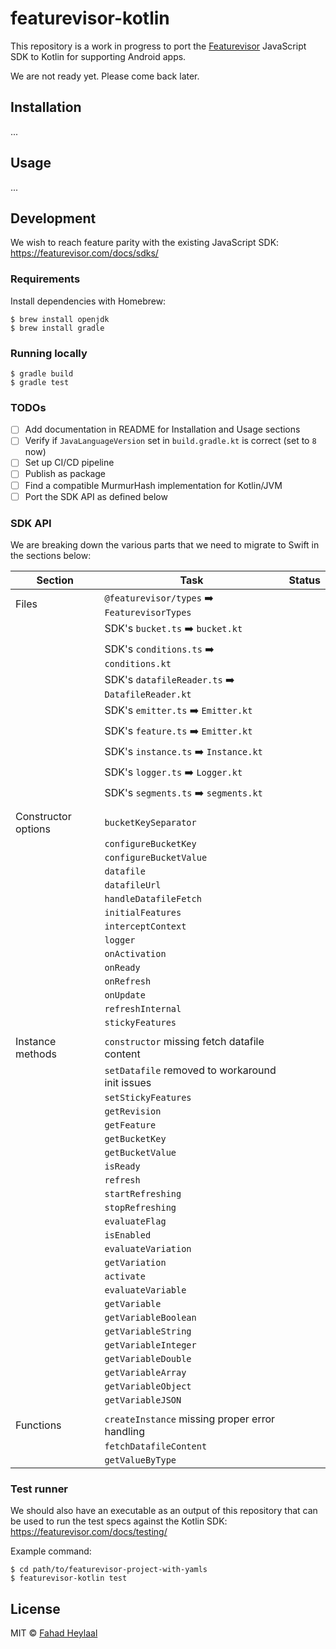 # featurevisor-kotlin

This repository is a work in progress to port the [Featurevisor](https://featurevisor.com) JavaScript SDK to Kotlin for supporting Android apps.

We are not ready yet. Please come back later.

## Installation

...

## Usage

...

## Development

We wish to reach feature parity with the existing JavaScript SDK: https://featurevisor.com/docs/sdks/

### Requirements

Install dependencies with Homebrew:

```
$ brew install openjdk
$ brew install gradle
```

### Running locally

```
$ gradle build
$ gradle test
```

### TODOs

- [ ] Add documentation in README for Installation and Usage sections
- [ ] Verify if `JavaLanguageVersion` set in `build.gradle.kt` is correct (set to `8` now)
- [ ] Set up CI/CD pipeline
- [ ] Publish as package
- [ ] Find a compatible MurmurHash implementation for Kotlin/JVM
- [ ] Port the SDK API as defined below

### SDK API

We are breaking down the various parts that we need to migrate to Swift in the sections below:

| Section             | Task                                             | Status |
|---------------------|--------------------------------------------------|--------|
| Files               | `@featurevisor/types` ➡️ `FeaturevisorTypes`     |        |
|                     | SDK's `bucket.ts` ➡️ `bucket.kt`                 |        |
|                     | SDK's `conditions.ts` ➡️ `conditions.kt`         |        |
|                     | SDK's `datafileReader.ts` ➡️ `DatafileReader.kt` |        |
|                     | SDK's `emitter.ts` ➡️ `Emitter.kt`               |        |
|                     | SDK's `feature.ts` ➡️ `Emitter.kt`               |        |
|                     | SDK's `instance.ts` ➡️ `Instance.kt`             |        |
|                     | SDK's `logger.ts` ➡️ `Logger.kt`                 |        |
|                     | SDK's `segments.ts` ➡️ `segments.kt`             |        |
|                     |                                                  |        |
| Constructor options | `bucketKeySeparator`                             |        |
|                     | `configureBucketKey`                             |        |
|                     | `configureBucketValue`                           |        |
|                     | `datafile`                                       |        |
|                     | `datafileUrl`                                    |        |
|                     | `handleDatafileFetch`                            |        |
|                     | `initialFeatures`                                |        |
|                     | `interceptContext`                               |        |
|                     | `logger`                                         |        |
|                     | `onActivation`                                   |        |
|                     | `onReady`                                        |        |
|                     | `onRefresh`                                      |        |
|                     | `onUpdate`                                       |        |
|                     | `refreshInternal`                                |        |
|                     | `stickyFeatures`                                 |        |
|                     |                                                  |        |
| Instance methods    | `constructor` missing fetch datafile content     |        |
|                     | `setDatafile` removed to workaround init issues  |        |
|                     | `setStickyFeatures`                              |        |
|                     | `getRevision`                                    |        |
|                     | `getFeature`                                     |        |
|                     | `getBucketKey`                                   |        |
|                     | `getBucketValue`                                 |        |
|                     | `isReady`                                        |        |
|                     | `refresh`                                        |        |
|                     | `startRefreshing`                                |        |
|                     | `stopRefreshing`                                 |        |
|                     | `evaluateFlag`                                   |        |
|                     | `isEnabled`                                      |        |
|                     | `evaluateVariation`                              |        |
|                     | `getVariation`                                   |        |
|                     | `activate`                                       |        |
|                     | `evaluateVariable`                               |        |
|                     | `getVariable`                                    |        |
|                     | `getVariableBoolean`                             |        |
|                     | `getVariableString`                              |        |
|                     | `getVariableInteger`                             |        |
|                     | `getVariableDouble`                              |        |
|                     | `getVariableArray`                               |        |
|                     | `getVariableObject`                              |        |
|                     | `getVariableJSON`                                |        |
|                     |                                                  |        |
| Functions           | `createInstance` missing proper error handling   |        |
|                     | `fetchDatafileContent`                           |        |
|                     | `getValueByType`                                 |        |

### Test runner

We should also have an executable as an output of this repository that can be used to run the test specs against the Kotlin SDK: https://featurevisor.com/docs/testing/

Example command:

```
$ cd path/to/featurevisor-project-with-yamls
$ featurevisor-kotlin test
```

## License

MIT © [Fahad Heylaal](https://fahad19.com)
